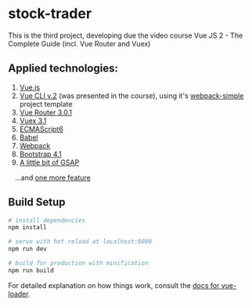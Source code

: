 # stock-trader

This is the third project, developing due the video course Vue JS 2 - The Complete Guide (incl. Vue Router and Vuex)

## Applied technologies:

1. [Vue.js](https://vuejs.org/)
2. [Vue CLI v.2](https://github.com/vuejs/vue-cli/tree/v2#vue-cli--) (was presented in the course), using it's [webpack-simple](https://github.com/vuejs-templates/webpack-simple) project template
3. [Vue Router 3.0.1](https://router.vuejs.org/)
4. [Vuex 3.1](https://vuex.vuejs.org/)
5. [ECMAScript6](https://www.ecma-international.org/ecma-262/6.0/)
6. [Babel](https://babeljs.io/)
7. [Webpack](https://webpack.js.org/)
8. [Bootstrap 4.1](https://getbootstrap.com/)
9. [A little bit of GSAP](https://greensock.com/gsap)

&emsp;...and [one more feature](https://github.com/standard/standard/blob/master/RULES.md#semicolons)


## Build Setup

``` bash
# install dependencies
npm install

# serve with hot reload at localhost:8080
npm run dev

# build for production with minification
npm run build
```

For detailed explanation on how things work, consult the [docs for vue-loader](http://vuejs.github.io/vue-loader).
